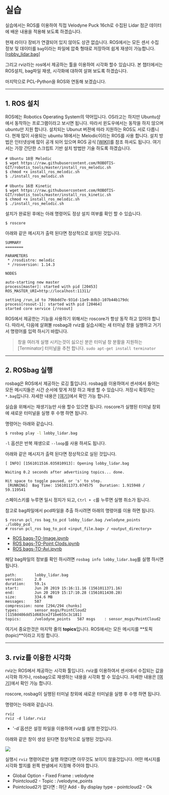 # 실습 

실습에서는 ROS를 이용하여 직접 Velodyne Puck 16ch로 수집된 Lidar 점군 데이터에 배운 내용을 적용해 보도록 하겠습니다. 

현재 라이다 장비가 연결되어 있지 않아도 상관 없습니다. ROS에서는 모든 센서 수집 정보 및 데이터를 `bag`이라는 파일에 압축 형태로 저장하여 쉽게 재생이 가능합니다. [[robby_lidar.bag]](https://ndownloader.figshare.com/files/15571046)

그리고 rviz라는 ros에서 제공하는 툴을 이용하여 시각화 할수 있습니다. 본 챕터에서는 ROS설치, bag파일 재생, 시각화에 대하여 살펴 보도록 하겠습니다. 

마지막으로 PCL-Python을 ROS와 연동해 보겠습니다. 

---

## 1. ROS 설치 


ROS에는 Robotics Operating System의 약어입니다. OS라고는 하지만 Ubuntu상에서 동작하는 프로그램이라고 보시면 됩니다. 따라서 윈도우에서는 동작을 하지 않으며 ubuntu만 지원 합니다. 설치되는 Ubunut 버젼에 따라 지원하는 ROS도 서로 다릅니다. 현재 많이 사용되는 ubuntu 18에서는 Melodic이라는 ROS를 사용 합니다. 설치 방법은 인터넷상에 많이 공개 되어 있으며 ROS 공식 [[WIKI]](http://wiki.ros.org/ROS/Installation)를 참조 하셔도 됩니다. 여기서는 가장 간단한 스크립트 기반 설치 방법만 기술 하도록 하겠습니다. 


```
# Ubuntu 18용 Melodic 
$ wget https://raw.githubusercontent.com/ROBOTIS-GIT/robotis_tools/master/install_ros_melodic.sh
$ chmod +x install_ros_melodic.sh
$ ./install_ros_melodic.sh

# Ubuntu 16용 Kinetic 
$ wget https://raw.githubusercontent.com/ROBOTIS-GIT/robotis_tools/master/install_ros_kinetic.sh
$ chmod +x install_ros_melodic.sh
$ ./install_ros_melodic.sh
```


설치가 완료된 후에는 아래 명령어도 정상 설치 여부를 확인 할 수 있습니다. 
```
$ roscore
```

아래와 같은 메시지가 출력 된다면 정상적으로 설치된 것입니다. 

```
SUMMARY
========

PARAMETERS
 * /rosdistro: melodic
 * /rosversion: 1.14.3

NODES

auto-starting new master
process[master]: started with pid [20453]
ROS_MASTER_URI=http://localhost:11311/

setting /run_id to 79bbdd7e-931d-11e9-8db3-107b44b179dc
process[rosout-1]: started with pid [20464]
started core service [/rosout]
```

ROS에서 제공한는 기능을 사용하기 위해서는 roscore가 항상 동작 하고 있어야 합니다. 따라서, 다음에 살펴볼 rosbag과 rviz를 실습시에는 새 터미널 창을 실행하고 거기서 명령어를 입력 하시기 바랍니다. 

> 창을 여러개 실행 시키는것이 싫으신 분은 터미널 창 분활을 지원하는 [Terminator] 터미널을 추천 합니다. `sudo apt-get install terminator`

---

## 2. ROSbag 실행 

rosbag은 ROS에서 제공하는 로깅 툴입니다. rosbag을 이용하여서 센서에서 들어는 모든 메시지들은 시간 순서에 맞게 저장 하고 재생 할 수 있습니다. 저장시 확장자는 `*.bag`입니다. 자세한 내용은 [[여기]](http://wiki.ros.org/rosbag)에서 확인 가능 합니다. 



실습을 위해서는 재생기능만 사용 할수 있으면 됩니다. roscore가 실행된 터미널 창외에 새로운 터미널을 실행 후 수행 하면 됩니다. 

명령어는 아래와 같습니다. 

```bash 
$ rosbag play -l lobby_lidar.bag
```
`-l` 옵션은 반복 재생으로 `--loop`를 사용 하셔도 됩니다. 


아래와 같은 메시지가 출력 된다면 정상적으로 실된 것입니다. 


```
[ INFO] [1561011516.035810913]: Opening lobby_lidar.bag

Waiting 0.2 seconds after advertising topics... done.

Hit space to toggle paused, or 's' to step.
 [RUNNING]  Bag Time: 1561011373.074575   Duration: 1.915948 / 59.119541 
```

스페이스키를 누루면 일시 정지가 되고, `Ctrl + c`를 누루면 실행 취소가 됩니다. 


참고로 bag파일에서 pcd파일을 추출 하시려면 아래의 명령어를 이용 하면 됩니다. 
```
$ rosrun pcl_ros bag_to_pcd lobby_lidar.bag /velodyne_points ./lobby_pcd
# rosrun pcl_ros bag_to_pcd <input_file.bag> / <output_directory> 
```

* [ROS bags-TO-Image.ipynb](https://gist.github.com/anonymous/4857f8920c9fc901121a429ead32a7db)
* [ROS bags-TO-Point Clods.ipynb](https://gist.github.com/anonymous/e675ea14113252be321320be62248034)
* [ROS bags-TO-Avi.ipynb](https://gist.github.com/anonymous/fb1e98efe187b2a35b6d91fb5df9e83b)


해당 bag파일의 정보를 확인 하시려면 `rosbag info lobby_lidar.bag`를 실행 하시면 됩니다. 

```
path:        lobby_lidar.bag
version:     2.0
duration:    59.1s
start:       Jun 20 2019 15:16:11.16 (1561011371.16)
end:         Jun 20 2019 15:17:10.28 (1561011430.28)
size:        334.6 MB
messages:    587
compression: none [294/294 chunks]
types:       sensor_msgs/PointCloud2 [1158d486dd51d683ce2f1be655c3c181]
topics:      /velodyne_points   587 msgs    : sensor_msgs/PointCloud2
```

여기서 중요한것은 마지막 줄의 **topics**입니다. ROS에서는 모든 메시지를 **토픽(topic)**이라고 지칭 합니다. 


---


## 3. rviz를 이용한 시각화 

rviz는 ROS에서 제공하는 시각화 툴입니다. rviz를 이용하여서 센서에서 수집되는 값을 시각화 하거나, rosbag으로 재생하는 내용을 시각화 할 수 있습니다. 자세한 내용은 [[여기]](http://wiki.ros.org/rviz)에서 확인 가능 합니다. 

roscore, rosbag이 실행된 터미널 창외에 새로운 터미널을 실행 후 수행 하면 됩니다. 

명령어는 아래와 같습니다. 



```
rviz
rviz -d lidar.rviz
```
- '-d`옵션은 설정 파일을 이용하여 rviz를 실행 한것입니다. 


아래와 같은 창이 생성 된다면 정상적으로 실행된 것입니다. 

![](https://i.imgur.com/grI2aLP.png)


실행시 `rviz` 명령어로만 실행 하였다면 아무것도 보이지 않을것입니다. 어떤 메시지를 시각화 할지를 왼쪽 판넬에서 지정해 주어야 합니다. 
- Global Option - Fixed Frame : velodyne 
- Pointcloud2 - Topic : /velodyne_points 
 - Pointcloud2가 없다면 : 하단 Add - By display type - pointcloud2 - Ok 

